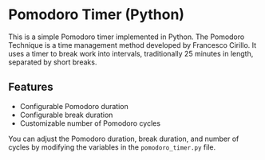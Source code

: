 # Pomodoro Timer (Python)

This is a simple Pomodoro timer implemented in Python. The Pomodoro Technique is a time management method developed by Francesco Cirillo. It uses a timer to break work into intervals, traditionally 25 minutes in length, separated by short breaks.

## Features

- Configurable Pomodoro duration
- Configurable break duration
- Customizable number of Pomodoro cycles

You can adjust the Pomodoro duration, break duration, and number of cycles by modifying the variables in the `pomodoro_timer.py` file.





